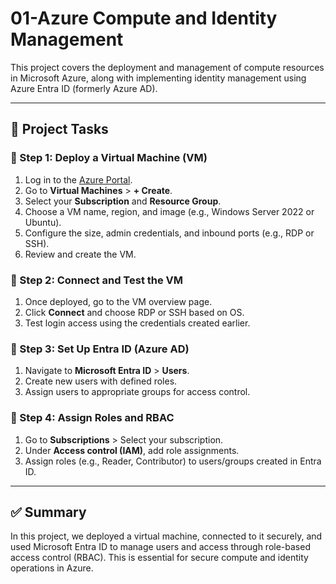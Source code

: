# 01-Azure Compute and Identity Management

This project covers the deployment and management of compute resources in Microsoft Azure, along with implementing identity management using Azure Entra ID (formerly Azure AD).

---

## 🚀 Project Tasks

### 🔹 Step 1: Deploy a Virtual Machine (VM)

1. Log in to the [Azure Portal](https://portal.azure.com/).
2. Go to **Virtual Machines** > **+ Create**.
3. Select your **Subscription** and **Resource Group**.
4. Choose a VM name, region, and image (e.g., Windows Server 2022 or Ubuntu).
5. Configure the size, admin credentials, and inbound ports (e.g., RDP or SSH).
6. Review and create the VM.

### 🔹 Step 2: Connect and Test the VM

1. Once deployed, go to the VM overview page.
2. Click **Connect** and choose RDP or SSH based on OS.
3. Test login access using the credentials created earlier.

### 🔹 Step 3: Set Up Entra ID (Azure AD)

1. Navigate to **Microsoft Entra ID** > **Users**.
2. Create new users with defined roles.
3. Assign users to appropriate groups for access control.

### 🔹 Step 4: Assign Roles and RBAC

1. Go to **Subscriptions** > Select your subscription.
2. Under **Access control (IAM)**, add role assignments.
3. Assign roles (e.g., Reader, Contributor) to users/groups created in Entra ID.

---

## ✅ Summary

In this project, we deployed a virtual machine, connected to it securely, and used Microsoft Entra ID to manage users and access through role-based access control (RBAC). This is essential for secure compute and identity operations in Azure.
